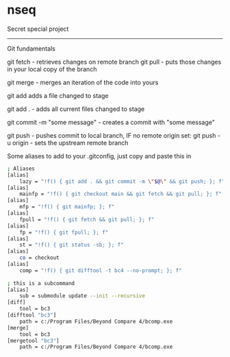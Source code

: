# nseq
Secret special project

---

Git fundamentals

git fetch - retrieves changes on remote branch 
git pull - puts those changes in your local copy of the branch

git merge - merges an iteration of the code into yours

git add <filename> adds a file changed to stage

git add . - adds all current files changed to stage

git commit -m "some message" - creates a commit with "some message"

git push - pushes commit to local branch, IF no remote origin set:
git push -u origin <some branch> - sets the upstream remote branch

Some aliases to add to your .gitconfig, just copy and paste this in
```bash
; Aliases
[alias]
	lazy = "!f() { git add . && git commit -m \"$@\" && git push; }; f"
[alias]
	mainfp = "!f() { git checkout main && git fetch && git pull; }; f"
[alias]
	mfp = "!f() { git mainfp; }; f"
[alias]
	fpull = "!f() { git fetch && git pull; }; f"
[alias]
	fp = "!f() { git fpull; }; f"
[alias]
	st = "!f() { git status -sb; }; f"
[alias]
	co = checkout
[alias]
	comp = "!f() { git difftool -t bc4 --no-prompt; }; f"
    
; this is a subcommand 
[alias]
	sub = submodule update --init --recursive
[diff]
	tool = bc3
[difftool "bc3"]
	path = c:/Program Files/Beyond Compare 4/bcomp.exe
[merge]
	tool = bc3
[mergetool "bc3"]
	path = c:/Program Files/Beyond Compare 4/bcomp.exe
```